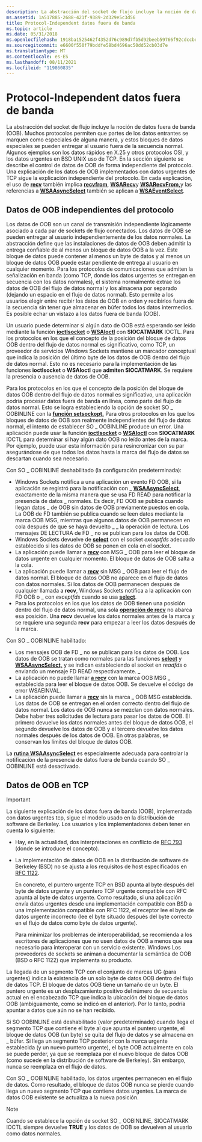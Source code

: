 ```yaml
---
description: La abstracción del socket de flujo incluye la noción de datos fuera de banda (OOB).
ms.assetid: 1a517885-2688-421f-9389-2d329e5c3d56
title: Protocol-Independent datos fuera de banda
ms.topic: article
ms.date: 05/31/2018
ms.openlocfilehash: 1918ba1525462f4352d76c989d7fb5d92beeb59766f92cdccbdda66a5b82744d
ms.sourcegitcommit: e6600f550f79bddfe58bd4696ac50dd52cb03d7e
ms.translationtype: MT
ms.contentlocale: es-ES
ms.lasthandoff: 08/11/2021
ms.locfileid: "119860835"
---
```

# <a name="protocol-independent-out-of-band-data"></a>Protocol-Independent datos fuera de banda

La abstracción del socket de flujo incluye la noción de datos fuera de banda (OOB). Muchos protocolos permiten que partes de los datos entrantes se marquen como especiales de alguna manera, y estos bloques de datos especiales se pueden entregar al usuario fuera de la secuencia normal. Algunos ejemplos son los datos rápidos en X.25 y otros protocolos OSI, y los datos urgentes en BSD UNIX uso de TCP. En la sección siguiente se describe el control de datos de OOB de forma independiente del protocolo. Una explicación de los datos de OOB implementados con datos urgentes de TCP sigue la explicación independiente del protocolo. En cada explicación, el uso de [**recv**](/windows/desktop/api/winsock/nf-winsock-recv) también implica [**recvfrom**](/windows/desktop/api/winsock/nf-winsock-recvfrom), [**WSARecv**](/windows/desktop/api/Winsock2/nf-winsock2-wsarecv)y [**WSARecvFrom,**](/windows/desktop/api/Winsock2/nf-winsock2-wsarecvfrom)y las referencias a [**WSAAsyncSelect**](/windows/desktop/api/winsock/nf-winsock-wsaasyncselect) también se aplican a [**WSAEventSelect**](/windows/desktop/api/Winsock2/nf-winsock2-wsaeventselect).

## <a name="protocol-independent-oob-data"></a>Datos de OOB independientes del protocolo

Los datos de OOB son un canal de transmisión independiente lógicamente asociado a cada par de sockets de flujo conectados. Los datos de OOB se pueden entregar al usuario independientemente de los datos normales. La abstracción define que las instalaciones de datos de OOB deben admitir la entrega confiable de al menos un bloque de datos OOB a la vez. Este bloque de datos puede contener al menos un byte de datos y al menos un bloque de datos OOB puede estar pendiente de entrega al usuario en cualquier momento. Para los protocolos de comunicaciones que admiten la señalización en banda (como TCP, donde los datos urgentes se entregan en secuencia con los datos normales), el sistema normalmente extrae los datos de OOB del flujo de datos normal y los almacena por separado (dejando un espacio en el flujo de datos normal). Esto permite a los usuarios elegir entre recibir los datos de OOB en orden y recibirlos fuera de la secuencia sin tener que almacenar en búfer todos los datos intermedios. Es posible echar un vistazo a los datos fuera de banda (OOB).

Un usuario puede determinar si algún dato de OOB está esperando ser leído mediante la función [**ioctlsocket**](/windows/desktop/api/winsock/nf-winsock-ioctlsocket) o [**WSAIoctl**](/windows/desktop/api/Winsock2/nf-winsock2-wsaioctl) con **SIOCATMARK** IOCTL. Para los protocolos en los que el concepto de la posición del bloque de datos OOB dentro del flujo de datos normal es significativo, como TCP, un proveedor de servicios Windows Sockets mantiene un marcador conceptual que indica la posición del último byte de los datos de OOB dentro del flujo de datos normal. Esto no es necesario para la implementación de las funciones **ioctlsocket** o **WSAIoctl** que **admiten SIOCATMARK**. Se requiere la presencia o ausencia de datos de OOB.

Para los protocolos en los que el concepto de la posición del bloque de datos OOB dentro del flujo de datos normal es significativo, una aplicación podría procesar datos fuera de banda en línea, como parte del flujo de datos normal. Esto se logra estableciendo la opción de socket SO \_ OOBINLINE con la [**función setsockopt.**](/windows/desktop/api/winsock/nf-winsock-setsockopt) Para otros protocolos en los que los bloques de datos de OOB son realmente independientes del flujo de datos normal, el intento de establecer SO \_ OOBINLINE produce un error. Una aplicación puede usar la función [**ioctlsocket**](/windows/desktop/api/winsock/nf-winsock-ioctlsocket) o [**WSAIoctl**](/windows/desktop/api/Winsock2/nf-winsock2-wsaioctl) con **SIOCATMARK** IOCTL para determinar si hay algún dato OOB no leído antes de la marca. Por ejemplo, puede usar esta información para resincronizar con su par asegurándose de que todos los datos hasta la marca del flujo de datos se descartan cuando sea necesario.

Con SO \_ OOBINLINE deshabilitado (la configuración predeterminada):

-   Windows Sockets notifica a una aplicación un evento FD OOB, si la aplicación se registró para la notificación con \_ [**WSAAsyncSelect**](/windows/desktop/api/winsock/nf-winsock-wsaasyncselect), exactamente de la misma manera que se usa FD READ para notificar la presencia de datos \_ normales. Es decir, FD OOB se publica cuando llegan datos \_ de OOB sin datos de OOB previamente puestos en cola. La OOB de FD también se publica cuando se leen datos mediante la marca OOB MSG, mientras que algunos datos de OOB permanecen en cola después de que se haya devuelto \_ \_ la operación de lectura. Los mensajes DE LECTURA de FD \_ no se publican para los datos de OOB.
-   Windows Sockets devuelve de [**select**](/windows/desktop/api/Winsock2/nf-winsock2-select) con el socket *exceptfds* adecuado establecido si los datos de OOB se ponen en cola en el socket.
-   La aplicación puede llamar a [**recv**](/windows/desktop/api/winsock/nf-winsock-recv) con MSG \_ OOB para leer el bloque de datos urgente en cualquier momento. El bloque de datos de OOB salta a la cola.
-   La aplicación puede llamar a [**recv**](/windows/desktop/api/winsock/nf-winsock-recv) sin MSG \_ OOB para leer el flujo de datos normal. El bloque de datos OOB no aparece en el flujo de datos con datos normales. Si los datos de OOB permanecen después de cualquier llamada a **recv**, Windows Sockets notifica a la aplicación con FD OOB o \_ con *exceptfds* cuando se usa [**select**](/windows/desktop/api/Winsock2/nf-winsock2-select).
-   Para los protocolos en los que los datos de OOB tienen una posición dentro del flujo de datos normal, una sola [**operación de recv**](/windows/desktop/api/winsock/nf-winsock-recv) no abarca esa posición. Una **recv** devuelve los datos normales antes de la marca y se requiere una segunda **recv** para empezar a leer los datos después de la marca.

Con SO \_ OOBINLINE habilitado:

-   Los mensajes OOB de FD \_ no se publican para los datos de OOB. Los datos de OOB se tratan como normales para las funciones [**select**](/windows/desktop/api/Winsock2/nf-winsock2-select) y [**WSAAsyncSelect,**](/windows/desktop/api/winsock/nf-winsock-wsaasyncselect) y se indican estableciendo el socket en *readfds* o enviando un mensaje FD READ respectivamente. \_
-   La aplicación no puede llamar [**a recv**](/windows/desktop/api/winsock/nf-winsock-recv) con la marca OOB MSG \_ establecida para leer el bloque de datos OOB. Se devuelve el código de error WSAEINVAL.
-   La aplicación puede llamar a [**recv**](/windows/desktop/api/winsock/nf-winsock-recv) sin la marca \_ OOB MSG establecida. Los datos de OOB se entregan en el orden correcto dentro del flujo de datos normal. Los datos de OOB nunca se mezclan con datos normales. Debe haber tres solicitudes de lectura para pasar los datos de OOB. El primero devuelve los datos normales antes del bloque de datos OOB, el segundo devuelve los datos de OOB y el tercero devuelve los datos normales después de los datos de OOB. En otras palabras, se conservan los límites del bloque de datos OOB.

La [**rutina WSAAsyncSelect**](/windows/desktop/api/winsock/nf-winsock-wsaasyncselect) es especialmente adecuada para controlar la notificación de la presencia de datos fuera de banda cuando SO \_ OOBINLINE está desactivado.

## <a name="oob-data-in-tcp"></a>Datos de OOB en TCP

> [!IMPORTANT]
> La siguiente explicación de los datos fuera de banda (OOB), implementada con datos urgentes tcp, sigue el modelo usado en la distribución de software de Berkeley. Los usuarios y los implementadores deben tener en cuenta lo siguiente:

 

-   Hay, en la actualidad, dos interpretaciones en conflicto de [RFC 793](https://www.ietf.org/rfc/rfc793.txt) (donde se introduce el concepto).
-   La implementación de datos de OOB en la distribución de software de Berkeley (BSD) no se ajusta a los requisitos de host especificados en [RFC 1122](https://www.ietf.org/rfc/rfc1122.txt).

    En concreto, el puntero urgente TCP en BSD apunta al byte después del byte de datos urgente y un puntero TCP urgente compatible con RFC apunta al byte de datos urgente. Como resultado, si una aplicación envía datos urgentes desde una implementación compatible con BSD a una implementación compatible con RFC 1122, el receptor lee el byte de datos urgente incorrecto (lee el byte situado después del byte correcto en el flujo de datos como byte de datos urgente).

    Para minimizar los problemas de interoperabilidad, se recomienda a los escritores de aplicaciones que no usen datos de OOB a menos que sea necesario para interoperar con un servicio existente. Windows Los proveedores de sockets se animan a documentar la semántica de OOB (BSD o RFC 1122) que implementa su producto.

La llegada de un segmento TCP con el conjunto de marcas UG (para urgentes) indica la existencia de un solo byte de datos OOB dentro del flujo de datos TCP. El bloque de datos OOB tiene un tamaño de un byte. El puntero urgente es un desplazamiento positivo del número de secuencia actual en el encabezado TCP que indica la ubicación del bloque de datos OOB (ambiguamente, como se indicó en el anterior). Por lo tanto, podría apuntar a datos que aún no se han recibido.

Si SO OOBINLINE está deshabilitado (valor predeterminado) cuando llega el segmento TCP que contiene el byte al que apunta el puntero urgente, el bloque de datos OOB (un byte) se quita del flujo de datos y se almacena en \_ búfer. Si llega un segmento TCP posterior con la marca urgente establecida (y un nuevo puntero urgente), el byte OOB actualmente en cola se puede perder, ya que se reemplaza por el nuevo bloque de datos OOB (como sucede en la distribución de software de Berkeley). Sin embargo, nunca se reemplaza en el flujo de datos.

Con SO \_ OOBINLINE habilitado, los datos urgentes permanecen en el flujo de datos. Como resultado, el bloque de datos OOB nunca se pierde cuando llega un nuevo segmento TCP que contiene datos urgentes. La marca de datos OOB existente se actualiza a la nueva posición.

> [!Note]  
> Cuando se establece la opción de socket SO \_ OOBINLINE, SIOCATMARK IOCTL siempre devuelve **TRUE** y los datos de OOB se devuelven al usuario como datos normales.

 

 

 



